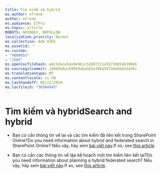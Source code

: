 ```yaml
---
title: Tìm kiếm và hybrid
ms.author: efrene
author: efrene
ms.audience: ITPro
ms.topic: article
ROBOTS: NOINDEX, NOFOLLOW
localization_priority: Normal
ms.collection: Adm_O365
ms.assetid: ''
ms.custom:
- "9000653"
- "2505"
ms.openlocfilehash: adc5dace5da9e9b1c52697211e5b770d5483994b
ms.sourcegitcommit: 1d98db8acb9959aba3b5e308a567ade6b62da56c
ms.translationtype: MT
ms.contentlocale: vi-VN
ms.lasthandoff: 08/22/2019
ms.locfileid: "36504845"
---
```

# <a name="search-and-hybrid"></a><span data-ttu-id="79874-102">Tìm kiếm và hybrid</span><span class="sxs-lookup"><span data-stu-id="79874-102">Search and hybrid</span></span>

- <span data-ttu-id="79874-103">Bạn có cần thông tin về lai và các tìm kiếm đã liên kết trong SharePoint Online?</span><span class="sxs-lookup"><span data-stu-id="79874-103">Do you need information about hybrid and federated search in SharePoint Online?</span></span> <span data-ttu-id="79874-104">Nếu vậy, hãy xem [bài viết này](https://docs.microsoft.com/sharepoint/hybrid/hybrid-search-in-sharepoint).</span><span class="sxs-lookup"><span data-stu-id="79874-104">If so, see [this article](https://docs.microsoft.com/sharepoint/hybrid/hybrid-search-in-sharepoint).</span></span>

- <span data-ttu-id="79874-105">Bạn có cần các thông tin về lập kế hoạch một tìm kiếm liên kết lai?</span><span class="sxs-lookup"><span data-stu-id="79874-105">Do you need information about planning a hybrid federated search?</span></span>  <span data-ttu-id="79874-106">Nếu vậy, hãy xem [bài viết này](https://docs.microsoft.com/sharepoint/hybrid/plan-hybrid-federated-search).</span><span class="sxs-lookup"><span data-stu-id="79874-106">If so, see [this article](https://docs.microsoft.com/sharepoint/hybrid/plan-hybrid-federated-search).</span></span>



